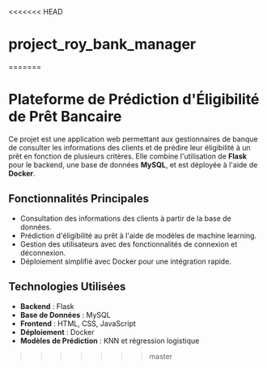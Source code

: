 <<<<<<< HEAD
# project_roy_bank_manager
=======
# Plateforme de Prédiction d'Éligibilité de Prêt Bancaire

Ce projet est une application web permettant aux gestionnaires de banque de consulter les informations des clients et de prédire leur éligibilité à un prêt en fonction de plusieurs critères. Elle combine l'utilisation de **Flask** pour le backend, une base de données **MySQL**, et est déployée à l'aide de **Docker**.

## Fonctionnalités Principales

- Consultation des informations des clients à partir de la base de données.
- Prédiction d'éligibilité au prêt à l'aide de modèles de machine learning.
- Gestion des utilisateurs avec des fonctionnalités de connexion et déconnexion.
- Déploiement simplifié avec Docker pour une intégration rapide.

## Technologies Utilisées

- **Backend** : Flask
- **Base de Données** : MySQL
- **Frontend** : HTML, CSS, JavaScript
- **Déploiement** : Docker
- **Modèles de Prédiction** : KNN et régression logistique


>>>>>>> master
